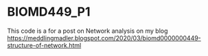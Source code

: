 # BIOMD449_P1

This code is a for a post on Network analysis on my blog https://meddlingmadler.blogspot.com/2020/03/biomd0000000449-structure-of-network.html
